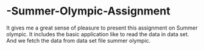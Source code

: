 # -Summer-Olympic-Assignment
It gives me a great sense of pleasure to present this  assignment on Summer olympic. It includes the basic application like to read the data in data set. And we fetch the  data from data set file summer olympic.
